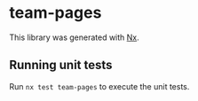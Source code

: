 # team-pages

This library was generated with [Nx](https://nx.dev).

## Running unit tests

Run `nx test team-pages` to execute the unit tests.
